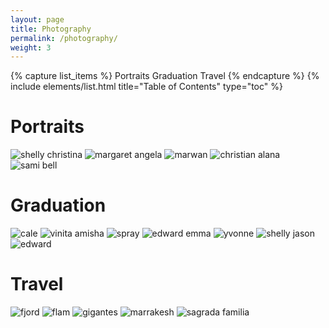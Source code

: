 ```yaml
---
layout: page
title: Photography
permalink: /photography/
weight: 3
---
```


{% capture list_items %}
Portraits
Graduation
Travel
{% endcapture %}
{% include elements/list.html title="Table of Contents" type="toc" %}

# Portraits

![shelly christina](/assets/photography/portraits/shelly-christina.png)
![margaret angela](/assets/photography/portraits/margaret-angela.png)
![marwan](/assets/photography/portraits/marwan.jpg)
![christian alana](/assets/photography/portraits/christian-alana.png)
![sami bell](/assets/photography/portraits/sami-bell.png)

# Graduation

![cale](/assets/photography/grad/cale.jpg)
![vinita amisha](/assets/photography/grad/vinita-amisha.png)
![spray](/assets/photography/grad/spray.jpg)
![edward emma](/assets/photography/grad/edward-emma.png)
![yvonne](/assets/photography/grad/yvonne.jpg)
![shelly jason](/assets/photography/grad/shelly-jason.png)
![edward](/assets/photography/grad/edward.jpg)

# Travel

![fjord](/assets/photography/travel/fjord.jpg)
![flam](/assets/photography/travel/flam.jpg)
![gigantes](/assets/photography/travel/gigantes.jpg)
![marrakesh](/assets/photography/travel/marrakesh.jpg)
![sagrada familia](/assets/photography/travel/sagrada-familia.jpg)
